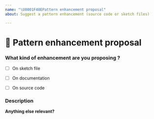 ```yaml
---
name: "\U0001F48EPattern enhancement proposal"
about: Suggest a pattern enhancement (source code or sketch files)

---
```

<!--🔅🔅🔅🔅🔅🔅🔅🔅🔅🔅🔅🔅🔅🔅🔅🔅🔅🔅🔅🔅🔅🔅🔅🔅🔅🔅🔅🔅🔅🔅🔅

Oh hi there! 😄

To expedite issue processing please search open and closed issues before submitting a new one.
Existing issues often contain information about workarounds, resolution, or progress updates.

🔅🔅🔅🔅🔅🔅🔅🔅🔅🔅🔅🔅🔅🔅🔅🔅🔅🔅🔅🔅🔅🔅🔅🔅🔅🔅🔅🔅🔅🔅🔅🔅🔅-->

# 🚀 Pattern enhancement proposal

### What kind of enhancement are you proposing ?
	
- [ ] On sketch file
- [ ] On documentation
- [ ] On source code


### Description
<!-- ✍️ A clear and concise description of why this pattern is needed.-->


**Anything else relevant?**
<!-- ✍️ Feel free to add here screenshots, sketch files or even source code-->


<!--Learn more about our [workflow](https://github.com/adeo/design-system--styleguide/wiki) for requests-->